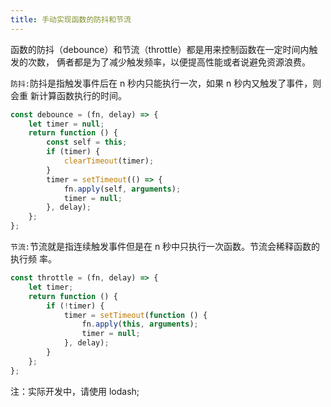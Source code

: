 ```yaml
---
title: 手动实现函数的防抖和节流
---
```


函数的防抖（debounce）和节流（throttle）都是用来控制函数在一定时间内触发的次数，
俩者都是为了减少触发频率，以便提高性能或者说避免资源浪费。

`防抖:`防抖是指触发事件后在 n 秒内只能执行一次，如果 n 秒内又触发了事件，则会重
新计算函数执行的时间。

```js
const debounce = (fn, delay) => {
	let timer = null;
	return function () {
		const self = this;
		if (timer) {
			clearTimeout(timer);
		}
		timer = setTimeout(() => {
			fn.apply(self, arguments);
			timer = null;
		}, delay);
	};
};
```

`节流:`节流就是指连续触发事件但是在 n 秒中只执行一次函数。节流会稀释函数的执行频
率。

```js
const throttle = (fn, delay) => {
	let timer;
	return function () {
		if (!timer) {
			timer = setTimeout(function () {
				fn.apply(this, arguments);
				timer = null;
			}, delay);
		}
	};
};
```

注：实际开发中，请使用 lodash;
